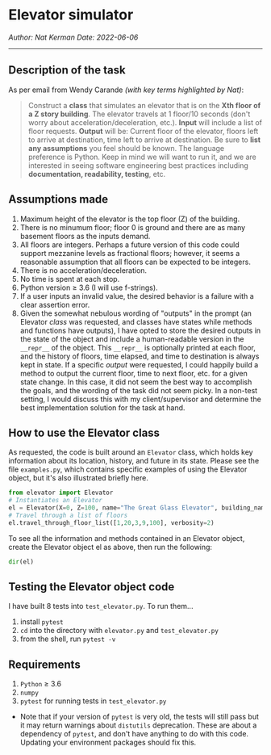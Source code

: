# Elevator simulator

*Author: Nat Kerman*
*Date: 2022-06-06*

---
## Description of the task

As per email from Wendy Carande *(with key terms highlighted by Nat)*:
>Construct a **class** that simulates an elevator that is on the **Xth floor of a Z story building**. The elevator travels at 1 floor/10 seconds (don't worry about acceleration/deceleration, etc.). **Input** will include a list of floor requests. **Output** will be: Current floor of the elevator, floors left to arrive at destination, time left to arrive at destination. Be sure to **list any assumptions** you feel should be known.
>The language preference is Python. Keep in mind we will want to run it, and we are interested in seeing software engineering best practices including **documentation, readability, testing**, etc.

## Assumptions made 

1. Maximum height of the elevator is the top floor (Z) of the building.
2. There is no minumum floor; floor 0 is ground and there are as many basement floors as the inputs demand.
3. All floors are integers. Perhaps a future version of this code could support mezzanine levels as fractional floors; however, it seems a reasonable assumption that all floors can be expected to be integers.
4. There is no acceleration/deceleration.
5. No time is spent at each stop.
6. Python version ≥ 3.6 (I will use f-strings).
7. If a user inputs an invalid value, the desired behavior is a failure with a clear assertion error.
8. Given the somewhat nebulous wording of "outputs" in the prompt (an Elevator *class* was requested, and classes have states while methods and functions have outputs), I have opted to store the desired outputs in the state of the object and include a human-readable version in the `__repr__` of the object. This `__repr__` is optionally printed at each floor, and the history of floors, time elapsed, and time to destination is always kept in state.
If a specific *output* were requested, I could happily build a method to output the current floor, time to next floor, etc. for a given state change. In this case, it did not seem the best way to accomplish the goals, and the wording of the task did not seem picky. In a non-test setting, I would discuss this with my client/supervisor and determine the best implementation solution for the task at hand.

## How to use the Elevator class

As requested, the code is built around an `Elevator` class, which holds key information about its location, history, and future in its state. Please see the file `examples.py`, which contains specific examples of using the Elevator object, but it's also illustrated briefly here.
```python
from elevator import Elevator
# Instantiates an Elevator
el = Elevator(X=0, Z=100, name="The Great Glass Elevator", building_name="The Chocolate Factory")
# Travel through a list of floors
el.travel_through_floor_list([1,20,3,9,100], verbosity=2)
```
To see all the information and methods contained in an Elevator object, create the Elevator object el as above, then run the following:
```python
dir(el)
```

## Testing the Elevator object code
I have built 8 tests into `test_elevator.py`. To run them... 
1. install `pytest`
2. `cd` into the directory with `elevator.py` and `test_elevator.py`
3. from the shell, run `pytest -v`

## Requirements
1. `Python` ≥ 3.6
2. `numpy`
3. `pytest` for running tests in `test_elevator.py`
  * Note that if your version of `pytest` is very old, the tests will still pass but it may return warnings about `distutils` deprecation. These are about a dependency of `pytest`, and don't have anything to do with this code. Updating your environment packages should fix this.